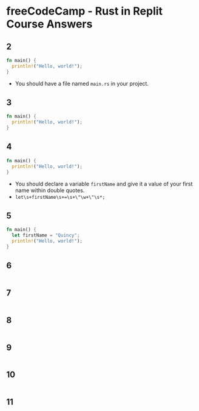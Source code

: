 # freeCodeCamp - Rust in Replit Course Answers

## 2

```rs
fn main() {
  println!("Hello, world!");
}
```

- You should have a file named `main.rs` in your project.

## 3

```rs
fn main() {
  println!("Hello, world!");
}
```

## 4

```rs
fn main() {
  println!("Hello, world!");
}
```

- You should declare a variable `firstName` and give it a value of your first name within double quotes.
- `let\s+firstName\s+=\s+\"\w+\"\s*;`

## 5

```rs
fn main() {
  let firstName = "Quincy";
  println!("Hello, world!");
}
```

## 6

```rs

```

## 7

```rs

```

## 8

```rs

```

## 9

```rs

```

## 10

```rs

```

## 11

```rs

```
